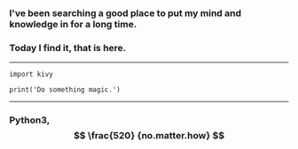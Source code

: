 ### I've been searching a good place to put my mind and knowledge in for a long time.

### Today I find it, that is here.
___

```
import kivy

print('Do something magic.')
```
___

### Python3,  $$ \frac{520} {no.matter.how} $$
